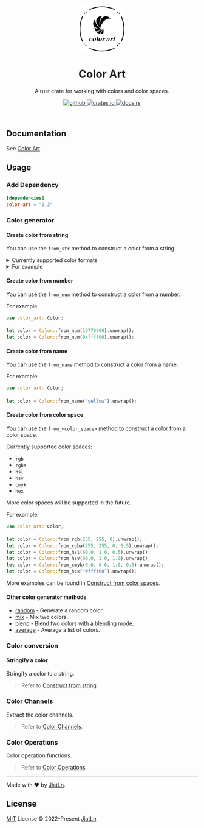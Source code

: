 <br>

<p align="center">
<img src="./graphs/logo.png" alt="ColorArt - A rust crate for working with colors and color spaces." width="120">
</p>

<h1 align="center">Color Art</h1>

<p align="center">
A rust crate for working with colors and color spaces.
</p>

<p align="center">
  <a href="https://github.com/JiatLn/color-art" target="_blank">
    <img alt="github" src="https://img.shields.io/badge/github-JiatLn/color_art-8da0cb?style=for-the-badge&labelColor=555555&logo=github" height="20">
  </a>
  <a href="https://crates.io/crates/color-art" target="_blank">
    <img alt="crates.io" src="https://img.shields.io/crates/v/color_art.svg?style=for-the-badge&color=fc8d62&logo=rust" height="20">
  </a>
  <a href="https://docs.rs/color_art" target="_blank">
    <img alt="docs.rs" src="https://img.shields.io/badge/docs.rs-color_art-66c2a5?style=for-the-badge&labelColor=555555&logo=docs.rs" height="20">
  </a>
</p>

<br>

## Documentation

See [Color Art](https://color-art.netlify.app).


## Usage

### Add Dependency

```toml
[dependencies]
color-art = "0.3"
```

### Color generator

#### Create color from string

You can use the `from_str` method to construct a color from a string. 

<details>
<summary>Currently supported color formats</summary>
<br>
<ul>
  <li><code>rgb</code> / <code>rgba</code></li>
  <li><code>hex</code></li>
  <li><code>hsl</code> / <code>hsla</code></li>
  <li><code>hsv</code></li>
  <li><code>hsi</code></li>
  <li><code>hwb</code></li>
  <li><code>cmyk</code></li>
  <li><code>xyz</code></li>
  <li><code>yiq</code></li>
  <li><code>yuv</code></li>
  <li><code>YCbCr</code></li>
  <li><code>lab</code></li>
  <li><code>named color</code></li>
</ul>
</details>

<details>
<summary>For example</summary>
<br>

```rust
use color_art::Color;
use std::str::FromStr;

let color = Color::from_str("rgb(255, 255, 0)").unwrap();
let color = Color::from_str("rgba(255, 255, 0, 0.5)").unwrap();
let color = Color::from_str("#ffff00").unwrap();
let color = Color::from_str("hsl(60, 100%, 50%)").unwrap();
let color = Color::from_str("hsla(60, 100%, 50%, 0.6)").unwrap();
let color = Color::from_str("hsv(60, 100%, 100%)").unwrap();
let color = Color::from_str("hsi(60, 100%, 66.67%)").unwrap();
let color = Color::from_str("hwb(60, 0%, 0%)").unwrap();
let color = Color::from_str("cmyk(0%, 0%, 100%, 0%)").unwrap();
let color = Color::from_str("xyz(0.769975, 0.927808, 0.138526)").unwrap();
let color = Color::from_str("yiq(0.886, 0.32126, -0.31114)").unwrap();
let color = Color::from_str("yuv(0.886, -0.4359, 0.1)").unwrap();
let color = Color::from_str("YCbCr(225.93, 0.5755, 148.7269)").unwrap();
let color = Color::from_str("lab(97.14, -21.55, 94.48)").unwrap();
let color = Color::from_str("yellow").unwrap();
```

</details>

#### Create color from number

You can use the `from_num` method to construct a color from a number.

For example:

```rust
use color_art::Color;

let color = Color::from_num(16776960).unwrap();
let color = Color::from_num(0xffff00).unwrap();
```

#### Create color from name

You can use the `from_name` method to construct a color from a name.

For example:

```rust
use color_art::Color;

let color = Color::from_name("yellow").unwrap();
```

#### Create color from color space

You can use the `from_<color_space>` method to construct a color from a color space.

Currently supported color spaces:

- `rgb` 
- `rgba`
- `hsl`
- `hsv`
- `cmyk`
- `hex`

More color spaces will be supported in the future.

For example:

```rust
use color_art::Color;

let color = Color::from_rgb(255, 255, 0).unwrap();
let color = Color::from_rgba(255, 255, 0, 0.5).unwrap();
let color = Color::from_hsl(60.0, 1.0, 0.5).unwrap();
let color = Color::from_hsv(60.0, 1.0, 1.0).unwrap();
let color = Color::from_cmyk(0.0, 0.0, 1.0, 0.0).unwrap();
let color = Color::from_hex("#ffff00").unwrap();
```

More examples can be found in [Construct from color spaces](https://color-art.netlify.app/construct-a-color/from-space).

#### Other color generator methods

- [random](./docs/color_generator.md#random) - Generate a random color.
- [mix](./docs/color_generator.md#mix) - Mix two colors.
- [blend](./docs/color_generator.md#blend) - Blend two colors with a blending mode.
- [average](./docs/color_generator.md#average) - Average a list of colors.

### Color conversion

#### Stringify a color

Stringify a color to a string.

> Refer to [Construct from string](https://color-art.netlify.app/construct-a-color/from-string.html).

</details>

### Color Channels

Extract the color channels.

> Refer to [Color Channels](https://color-art.netlify.app/api/channels.html).

### Color Operations

Color operation functions.

> Refer to [Color Operations](https://color-art.netlify.app/api/operations.html).

---


Made with ❤️ by [JiatLn](https://github.com/JiatLn).

## License

[MIT](./LICENSE) License © 2022-Present [JiatLn](https://github.com/JiatLn)
